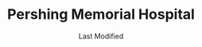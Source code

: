 ---
layout: location-page
date: Last Modified
description: "Local COVID-19 testing is available at Pershing Memorial Hospital in Brookfield, Missouri, USA."
permalink: "locations/missouri/brookfield/pershing-memorial-hospital/"
tags:
  - locations
  - missouri
title: Pershing Memorial Hospital 
uniqueName: pershing-memorial-hospital
state: Missouri
stateAbbr: MO
hood: "Brookfield"
address: "130 E Lockling Ave"
city: "Brookfield"
zip: "64628"
zipsNearby: "50052 52549 52555 50147 64001 64620 64424 64622 64623 64624 64625 64628 64630 64631 64632 64429 64633 64601 64654 64635 64636 64020 64021 64637 64638 64639 64022 64640 64641 64642 64643 64644 64035 64036 64037 64646 64647 64648 64649 64650 64651 64652 64067 64653 64655 64656 64658 64659 64660 64661 64664 64645 64667 64668 64680 64670 64671 64672 64673 64674 64084 64085 64481 64676 64679 64681 64682 64683 64686 64096 64688 64689 65230 65320 63530 63531 63532 65321 65322 65233 63533 65236 65246 65286 65239 63534 63431 63437 65243 65244 63536 63537 63538 65327 63539 65247 65248 65250 65330 65254 63541 63544 63545 63546 65256 65257 65258 65259 63547 65260 65261 63501 63446 63535 63548 63540 63549 63451 63551 63552 65263 65339 65340 65344 63556 65270 65347 63458 63557 63558 65274 63460 63559 65275 63464 63560 63561 65278 65281 63450 63468 63434 63469 65349 65284 65351 63565 63566 63567" 
mapUrl: "http://maps.apple.com/?q=Pershing+Memorial+Hospital&address=130+E+Lockling+Ave,Brookfield,Missouri,64628"
locationType: Please contact for drive-thru/walk-in availability.
phone: "660-258-2222"
website: "http://www.phsmo.org/"
onlineBooking: undefined
closed: undefined
closedUpdate: April 20th, 2020
notes: "By appointment only. Only for individuals with symptoms. Requires phone screen."
days: Contact for hours of operation.
ctaMessage: Learn more
ctaUrl: "http://www.phsmo.org/"
---